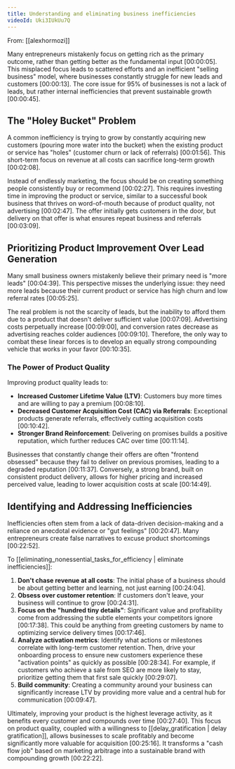 ```yaml
---
title: Understanding and eliminating business inefficiencies
videoId: Uki3IUkUu7Q
---
```


From: [[alexhormozi]] <br/> 

Many entrepreneurs mistakenly focus on getting rich as the primary outcome, rather than getting better as the fundamental input <a class="yt-timestamp" data-t="00:00:05">[00:00:05]</a>. This misplaced focus leads to scattered efforts and an inefficient "selling business" model, where businesses constantly struggle for new leads and customers <a class="yt-timestamp" data-t="00:00:13">[00:00:13]</a>. The core issue for 95% of businesses is not a lack of leads, but rather internal inefficiencies that prevent sustainable growth <a class="yt-timestamp" data-t="00:00:45">[00:00:45]</a>.

## The "Holey Bucket" Problem

A common inefficiency is trying to grow by constantly acquiring new customers (pouring more water into the bucket) when the existing product or service has "holes" (customer churn or lack of referrals) <a class="yt-timestamp" data-t="00:01:56">[00:01:56]</a>. This short-term focus on revenue at all costs can sacrifice long-term growth <a class="yt-timestamp" data-t="00:02:08">[00:02:08]</a>.

Instead of endlessly marketing, the focus should be on creating something people consistently buy or recommend <a class="yt-timestamp" data-t="00:02:27">[00:02:27]</a>. This requires investing time in improving the product or service, similar to a successful book business that thrives on word-of-mouth because of product quality, not advertising <a class="yt-timestamp" data-t="00:02:47">[00:02:47]</a>. The offer initially gets customers in the door, but delivery on that offer is what ensures repeat business and referrals <a class="yt-timestamp" data-t="00:03:09">[00:03:09]</a>.

## Prioritizing Product Improvement Over Lead Generation

Many small business owners mistakenly believe their primary need is "more leads" <a class="yt-timestamp" data-t="00:04:39">[00:04:39]</a>. This perspective misses the underlying issue: they need more leads because their current product or service has high churn and low referral rates <a class="yt-timestamp" data-t="00:05:25">[00:05:25]</a>.

The real problem is not the scarcity of leads, but the inability to afford them due to a product that doesn't deliver sufficient value <a class="yt-timestamp" data-t="00:07:09">[00:07:09]</a>. Advertising costs perpetually increase <a class="yt-timestamp" data-t="00:09:00">[00:09:00]</a>, and conversion rates decrease as advertising reaches colder audiences <a class="yt-timestamp" data-t="00:09:10">[00:09:10]</a>. Therefore, the only way to combat these linear forces is to develop an equally strong compounding vehicle that works in your favor <a class="yt-timestamp" data-t="00:10:35">[00:10:35]</a>.

### The Power of Product Quality

Improving product quality leads to:
*   **Increased Customer Lifetime Value (LTV)**: Customers buy more times and are willing to pay a premium <a class="yt-timestamp" data-t="00:08:10">[00:08:10]</a>.
*   **Decreased Customer Acquisition Cost (CAC) via Referrals**: Exceptional products generate referrals, effectively cutting acquisition costs <a class="yt-timestamp" data-t="00:10:42">[00:10:42]</a>.
*   **Stronger Brand Reinforcement**: Delivering on promises builds a positive reputation, which further reduces CAC over time <a class="yt-timestamp" data-t="00:11:14">[00:11:14]</a>.

Businesses that constantly change their offers are often "frontend obsessed" because they fail to deliver on previous promises, leading to a degraded reputation <a class="yt-timestamp" data-t="00:11:37">[00:11:37]</a>. Conversely, a strong brand, built on consistent product delivery, allows for higher pricing and increased perceived value, leading to lower acquisition costs at scale <a class="yt-timestamp" data-t="00:14:49">[00:14:49]</a>.

## Identifying and Addressing Inefficiencies

Inefficiencies often stem from a lack of data-driven decision-making and a reliance on anecdotal evidence or "gut feelings" <a class="yt-timestamp" data-t="00:20:47">[00:20:47]</a>. Many entrepreneurs create false narratives to excuse product shortcomings <a class="yt-timestamp" data-t="00:22:52">[00:22:52]</a>.

To [[eliminating_nonessential_tasks_for_efficiency | eliminate inefficiencies]]:
1.  **Don't chase revenue at all costs**: The initial phase of a business should be about getting better and learning, not just earning <a class="yt-timestamp" data-t="00:24:04">[00:24:04]</a>.
2.  **Obsess over customer retention**: If customers don't leave, your business will continue to grow <a class="yt-timestamp" data-t="00:24:31">[00:24:31]</a>.
3.  **Focus on the "hundred tiny details"**: Significant value and profitability come from addressing the subtle elements your competitors ignore <a class="yt-timestamp" data-t="00:17:38">[00:17:38]</a>. This could be anything from greeting customers by name to optimizing service delivery times <a class="yt-timestamp" data-t="00:17:46">[00:17:46]</a>.
4.  **Analyze activation metrics**: Identify what actions or milestones correlate with long-term customer retention. Then, drive your onboarding process to ensure new customers experience these "activation points" as quickly as possible <a class="yt-timestamp" data-t="00:28:34">[00:28:34]</a>. For example, if customers who achieve a sale from SEO are more likely to stay, prioritize getting them that first sale quickly <a class="yt-timestamp" data-t="00:29:07">[00:29:07]</a>.
5.  **Build community**: Creating a community around your business can significantly increase LTV by providing more value and a central hub for communication <a class="yt-timestamp" data-t="00:09:47">[00:09:47]</a>.

Ultimately, improving your product is the highest leverage activity, as it benefits every customer and compounds over time <a class="yt-timestamp" data-t="00:27:40">[00:27:40]</a>. This focus on product quality, coupled with a willingness to [[delay_gratification | delay gratification]], allows businesses to scale profitably and become significantly more valuable for acquisition <a class="yt-timestamp" data-t="00:25:16">[00:25:16]</a>. It transforms a "cash flow job" based on marketing arbitrage into a sustainable brand with compounding growth <a class="yt-timestamp" data-t="00:22:22">[00:22:22]</a>.